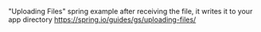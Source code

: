 "Uploading Files" spring example
after receiving the file, it writes it to your app directory
https://spring.io/guides/gs/uploading-files/
